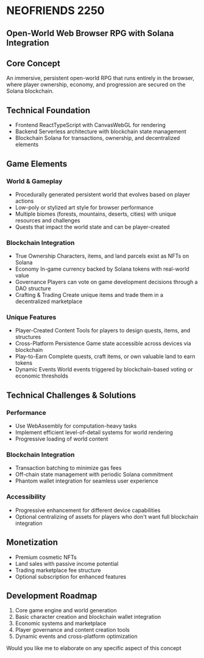 # NEOFRIENDS 2250

## Open-World Web Browser RPG with Solana Integration

## Core Concept

An immersive, persistent open-world RPG that runs entirely in the browser, where player ownership, economy, and progression are secured on the Solana blockchain.

## Technical Foundation

- Frontend ReactTypeScript with CanvasWebGL for rendering
- Backend Serverless architecture with blockchain state management
- Blockchain Solana for transactions, ownership, and decentralized elements

## Game Elements

### World & Gameplay

- Procedurally generated persistent world that evolves based on player actions
- Low-poly or stylized art style for browser performance
- Multiple biomes (forests, mountains, deserts, cities) with unique resources and challenges
- Quests that impact the world state and can be player-created

### Blockchain Integration

- True Ownership Characters, items, and land parcels exist as NFTs on Solana
- Economy In-game currency backed by Solana tokens with real-world value
- Governance Players can vote on game development decisions through a DAO structure
- Crafting & Trading Create unique items and trade them in a decentralized marketplace

### Unique Features

- Player-Created Content Tools for players to design quests, items, and structures
- Cross-Platform Persistence Game state accessible across devices via blockchain
- Play-to-Earn Complete quests, craft items, or own valuable land to earn tokens
- Dynamic Events World events triggered by blockchain-based voting or economic thresholds

## Technical Challenges & Solutions

### Performance

- Use WebAssembly for computation-heavy tasks
- Implement efficient level-of-detail systems for world rendering
- Progressive loading of world content

### Blockchain Integration

- Transaction batching to minimize gas fees
- Off-chain state management with periodic Solana commitment
- Phantom wallet integration for seamless user experience

### Accessibility

- Progressive enhancement for different device capabilities
- Optional centralizing of assets for players who don't want full blockchain integration

## Monetization

- Premium cosmetic NFTs
- Land sales with passive income potential
- Trading marketplace fee structure
- Optional subscription for enhanced features

## Development Roadmap

1. Core game engine and world generation
2. Basic character creation and blockchain wallet integration
3. Economic systems and marketplace
4. Player governance and content creation tools
5. Dynamic events and cross-platform optimization

Would you like me to elaborate on any specific aspect of this concept
